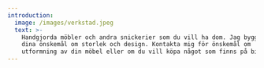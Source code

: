 ```yaml
---
introduction:
  image: /images/verkstad.jpeg
  text: >-
    Handgjorda möbler och andra snickerier som du vill ha dom. Jag bygger efter
    dina önskemål om storlek och design. Kontakta mig för önskemål om
    utformning av din möbel eller om du vill köpa något som finns på bilderna.
---
```


